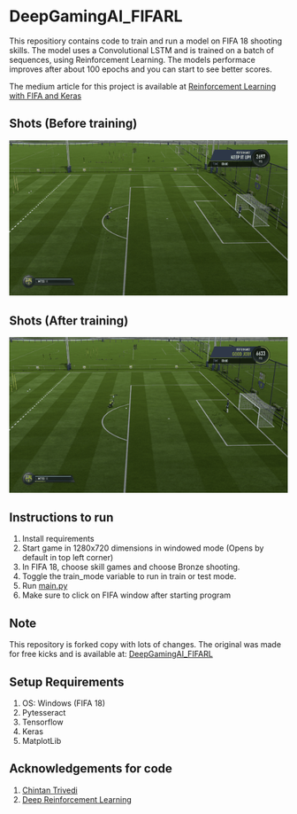 # DeepGamingAI_FIFARL
This repositiory contains code to train and run a model on FIFA 18 shooting skills. The model uses a Convolutional LSTM and is trained on a batch of sequences, using Reinforcement Learning. The models performace improves after about 100 epochs and you can start to see better scores.

The medium article for this project is available at [Reinforcement Learning with FIFA and Keras](https://medium.com/@lezwoncastellino/reinforcement-learning-with-fifa-and-keras-85ec792e25b2)

## Shots (Before training)
![Shots before Training](before_train.gif)

## Shots (After training)
![Shots after Training](after_train.gif)

## Instructions to run
1. Install requirements
2. Start game in 1280x720 dimensions in windowed mode (Opens by default in top left corner)
3. In FIFA 18, choose skill games and choose Bronze shooting.
4. Toggle the train_mode variable to run in train or test mode.
5. Run [main.py](main.py)
6. Make sure to click on FIFA window after starting program


## Note 
This repository is forked copy with lots of changes. The original was made for free kicks and is available at: [DeepGamingAI_FIFARL](https://github.com/ChintanTrivedi/DeepGamingAI_FIFARL)

## Setup Requirements
1. OS: Windows (FIFA 18)
2. Pytesseract
3. Tensorflow
4. Keras
5. MatplotLib

## Acknowledgements for code
1. [Chintan Trivedi](https://github.com/ChintanTrivedi)
2. [Deep Reinforcement Learning](https://medium.freecodecamp.org/deep-reinforcement-learning-where-to-start-291fb0058c01)
